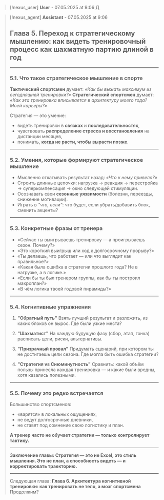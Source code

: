 >[!nexus_user] **User** - 07.05.2025 at 9:06
> Д
<!-- UID: bbb2194b-c830-4a6a-8f63-01357a53f90d -->




>[!nexus_agent] **Assistant** - 07.05.2025 at 9:06
> ## **Глава 5. Переход к стратегическому мышлению: как видеть тренировочный процесс как шахматную партию длиной в год**
> 
> ---
> 
> ### **5.1. Что такое стратегическое мышление в спорте**
> 
> **Тактический спортсмен** думает: *«Как бы выжать максимум из сегодняшней тренировки?»* 
> **Стратегический спортсмен** думает: *«Как эта тренировка вписывается в архитектуру моего года? Моей карьеры?»*
> 
> Стратегия — это умение:
> - видеть тренировки в **связках** и **последовательностях**,
> - чувствовать **распределение стресса и восстановления** на дистанции месяцев,
> - понимать, **когда не расти, чтобы вырасти позже**.
> 
> ---
> 
> ### **5.2. Умения, которые формируют стратегическое мышление**
> 
> - Мысленно откатывать результат назад: *«Что к нему привело?»*
> - Строить длинные цепочки: нагрузка → реакция → перестройка → суперкомпенсация → окно следующей стимуляции.
> - Осознавать свои **сезонные уязвимости** (болезни, переезды, снижение мотивации).
> - Играть в *"что, если"*: что будет, если убрать/добавить блок, сменить акценты?
> 
> ---
> 
> ### **5.3. Конкретные фразы от тренера**
> 
> - «Сейчас ты выигрываешь тренировку — а проигрываешь сезон. Почему?» 
> - «Это короткий выигрыш или ход к долгосрочному прорыву?» 
> - «Ты делаешь, что работает — или что выглядит как правильное?» 
> - «Какая была ошибка в стратегии прошлого года? Не в нагрузке, а в логике.» 
> - «Если бы ты был тренером группы, как бы ты построил макроплан?» 
> - «В чём логика твоей годовой пирамиды?» 
> 
> ---
> 
> ### **5.4. Когнитивные упражнения**
> 
> 1. **"Обратный путь"** 
>  Взять лучший результат и разложить, из каких блоков он вырос. Где были узкие места?
> 
> 2. **"Шахматист"** 
>  На каждую будущую фазу (сбор, этап, гонка) расписать цели, риски, альтернативы.
> 
> 3. **"Призрачный провал"** 
>  Придумать сценарий, при котором ты не достигаешь цели сезона. Где могла быть ошибка стратегии?
> 
> 4. **"Стратегия vs Сиюминутность"** 
>  Сравнить: какой объём пользы принесла каждая тренировка — и какие были вредны, хотя казались полезными.
> 
> ---
> 
> ### **5.5. Почему это редко встречается**
> 
> Большинство спортсменов:
> - «варятся» в локальных ощущениях,
> - не ведут долгосрочные дневники,
> - не ставят под сомнение свою логистику и план.
> 
> **А тренер часто не обучает стратегии — только контролирует тактику.**
> 
> ---
> 
> **Заключение главы: 
> Стратегия — это не Excel, это стиль мышления. 
> Это не план, а способность видеть — и корректировать траекторию.**
> 
> ---
> 
> Следующая глава: 
> **Глава 6. Архитектура когнитивной тренировки: как тренировать не тело, а мозг спортсмена** 
> Продолжим?
<!-- UID: 6e058085-45a1-41c0-82d4-23c9a68f03dc -->